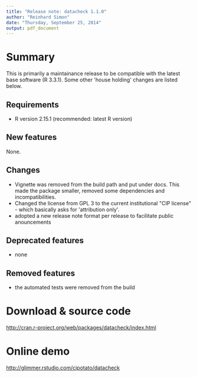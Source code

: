 ```yaml
---
title: "Release note: datacheck 1.1.0"
author: "Reinhard Simon"
date: "Thursday, September 25, 2014"
output: pdf_document
---
```


Summary
========

This is primarily a maintainance release to be compatible with the latest base software (R 3.3.1). Some other 'house holding' changes are listed below.

Requirements
-----------
- R version 2.15.1 (recommended: latest R version)

New features
----
None.

Changes
------
- Vignette was removed from the build path and put under docs. This made the package  smaller, removed some dependencies and incompatibilities.
- Changed the license from GPL 3 to the current institutional "CIP license" - which basically asks for 'attribution only'.
- adopted a new release note format per release to facilitate public anouncements

Deprecated features
------
- none

Removed features
--------
- the automated tests were removed from the build

Download & source code
========
http://cran.r-project.org/web/packages/datacheck/index.html


Online demo
=========
http://glimmer.rstudio.com/cipotato/datacheck

